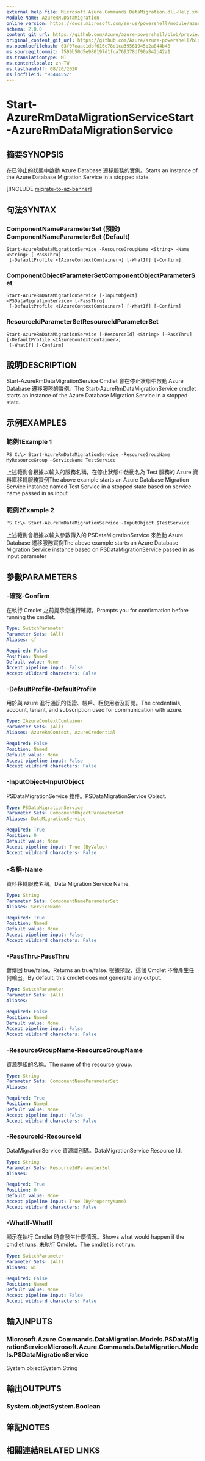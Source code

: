 ```yaml
---
external help file: Microsoft.Azure.Commands.DataMigration.dll-Help.xml
Module Name: AzureRM.DataMigration
online version: https://docs.microsoft.com/en-us/powershell/module/azurerm.datamigration/start-azurermdatamigrationservice
schema: 2.0.0
content_git_url: https://github.com/Azure/azure-powershell/blob/preview/src/ResourceManager/DataMigration/Commands.DataMigration/help/Start-AzureRmDataMigrationService.md
original_content_git_url: https://github.com/Azure/azure-powershell/blob/preview/src/ResourceManager/DataMigration/Commands.DataMigration/help/Start-AzureRmDataMigrationService.md
ms.openlocfilehash: 03f07eaac1dbf616c78d1ca39561945b2a844b48
ms.sourcegitcommit: f599b50d5e980197d1fca769378df90a842b42a1
ms.translationtype: MT
ms.contentlocale: zh-TW
ms.lasthandoff: 08/20/2020
ms.locfileid: "93444552"
---
```

# <span data-ttu-id="8c54b-101">Start-AzureRmDataMigrationService</span><span class="sxs-lookup"><span data-stu-id="8c54b-101">Start-AzureRmDataMigrationService</span></span>

## <span data-ttu-id="8c54b-102">摘要</span><span class="sxs-lookup"><span data-stu-id="8c54b-102">SYNOPSIS</span></span>
<span data-ttu-id="8c54b-103">在已停止的狀態中啟動 Azure Database 遷移服務的實例。</span><span class="sxs-lookup"><span data-stu-id="8c54b-103">Starts an instance of the Azure Database Migration Service in a stopped state.</span></span> 

[!INCLUDE [migrate-to-az-banner](../../includes/migrate-to-az-banner.md)]

## <span data-ttu-id="8c54b-104">句法</span><span class="sxs-lookup"><span data-stu-id="8c54b-104">SYNTAX</span></span>

### <span data-ttu-id="8c54b-105">ComponentNameParameterSet (預設) </span><span class="sxs-lookup"><span data-stu-id="8c54b-105">ComponentNameParameterSet (Default)</span></span>
```
Start-AzureRmDataMigrationService -ResourceGroupName <String> -Name <String> [-PassThru]
 [-DefaultProfile <IAzureContextContainer>] [-WhatIf] [-Confirm]
```

### <span data-ttu-id="8c54b-106">ComponentObjectParameterSet</span><span class="sxs-lookup"><span data-stu-id="8c54b-106">ComponentObjectParameterSet</span></span>
```
Start-AzureRmDataMigrationService [-InputObject] <PSDataMigrationService> [-PassThru]
 [-DefaultProfile <IAzureContextContainer>] [-WhatIf] [-Confirm]
```

### <span data-ttu-id="8c54b-107">ResourceIdParameterSet</span><span class="sxs-lookup"><span data-stu-id="8c54b-107">ResourceIdParameterSet</span></span>
```
Start-AzureRmDataMigrationService [-ResourceId] <String> [-PassThru] [-DefaultProfile <IAzureContextContainer>]
 [-WhatIf] [-Confirm]
```

## <span data-ttu-id="8c54b-108">說明</span><span class="sxs-lookup"><span data-stu-id="8c54b-108">DESCRIPTION</span></span>
<span data-ttu-id="8c54b-109">Start-AzureRmDataMigrationService Cmdlet 會在停止狀態中啟動 Azure Database 遷移服務的實例。</span><span class="sxs-lookup"><span data-stu-id="8c54b-109">The Start-AzureRmDataMigrationService cmdlet starts an instance of the Azure Database Migration Service in a stopped state.</span></span> 

## <span data-ttu-id="8c54b-110">示例</span><span class="sxs-lookup"><span data-stu-id="8c54b-110">EXAMPLES</span></span>

### <span data-ttu-id="8c54b-111">範例1</span><span class="sxs-lookup"><span data-stu-id="8c54b-111">Example 1</span></span>
```
PS C:\> Start-AzureRmDataMigrationService -ResourceGroupName MyResourceGroup –ServiceName TestService
```

<span data-ttu-id="8c54b-112">上述範例會根據以輸入的服務名稱，在停止狀態中啟動名為 Test 服務的 Azure 資料庫移轉服務實例</span><span class="sxs-lookup"><span data-stu-id="8c54b-112">The above example starts an Azure Database Migration Service instance named Test Service in a stopped state based on service name passed in as input</span></span>

### <span data-ttu-id="8c54b-113">範例2</span><span class="sxs-lookup"><span data-stu-id="8c54b-113">Example 2</span></span>
```
PS C:\> Start-AzureRmDataMigrationService -InputObject $TestService
```

<span data-ttu-id="8c54b-114">上述範例會根據以輸入參數傳入的 PSDataMigrationService 來啟動 Azure Database 遷移服務實例</span><span class="sxs-lookup"><span data-stu-id="8c54b-114">The above example starts an Azure Database Migration Service instance based on PSDataMigrationService passed in as input parameter</span></span>

## <span data-ttu-id="8c54b-115">參數</span><span class="sxs-lookup"><span data-stu-id="8c54b-115">PARAMETERS</span></span>

### <span data-ttu-id="8c54b-116">-確認</span><span class="sxs-lookup"><span data-stu-id="8c54b-116">-Confirm</span></span>
<span data-ttu-id="8c54b-117">在執行 Cmdlet 之前提示您進行確認。</span><span class="sxs-lookup"><span data-stu-id="8c54b-117">Prompts you for confirmation before running the cmdlet.</span></span>

```yaml
Type: SwitchParameter
Parameter Sets: (All)
Aliases: cf

Required: False
Position: Named
Default value: None
Accept pipeline input: False
Accept wildcard characters: False
```

### <span data-ttu-id="8c54b-118">-DefaultProfile</span><span class="sxs-lookup"><span data-stu-id="8c54b-118">-DefaultProfile</span></span>
<span data-ttu-id="8c54b-119">用於與 azure 進行通訊的認證、帳戶、租使用者及訂閱。</span><span class="sxs-lookup"><span data-stu-id="8c54b-119">The credentials, account, tenant, and subscription used for communication with azure.</span></span>

```yaml
Type: IAzureContextContainer
Parameter Sets: (All)
Aliases: AzureRmContext, AzureCredential

Required: False
Position: Named
Default value: None
Accept pipeline input: False
Accept wildcard characters: False
```

### <span data-ttu-id="8c54b-120">-InputObject</span><span class="sxs-lookup"><span data-stu-id="8c54b-120">-InputObject</span></span>
<span data-ttu-id="8c54b-121">PSDataMigrationService 物件。</span><span class="sxs-lookup"><span data-stu-id="8c54b-121">PSDataMigrationService Object.</span></span>

```yaml
Type: PSDataMigrationService
Parameter Sets: ComponentObjectParameterSet
Aliases: DataMigrationService

Required: True
Position: 0
Default value: None
Accept pipeline input: True (ByValue)
Accept wildcard characters: False
```

### <span data-ttu-id="8c54b-122">-名稱</span><span class="sxs-lookup"><span data-stu-id="8c54b-122">-Name</span></span>
<span data-ttu-id="8c54b-123">資料移轉服務名稱。</span><span class="sxs-lookup"><span data-stu-id="8c54b-123">Data Migration Service Name.</span></span>

```yaml
Type: String
Parameter Sets: ComponentNameParameterSet
Aliases: ServiceName

Required: True
Position: Named
Default value: None
Accept pipeline input: False
Accept wildcard characters: False
```

### <span data-ttu-id="8c54b-124">-PassThru</span><span class="sxs-lookup"><span data-stu-id="8c54b-124">-PassThru</span></span>
<span data-ttu-id="8c54b-125">會傳回 true/false。</span><span class="sxs-lookup"><span data-stu-id="8c54b-125">Returns an true/false.</span></span>
<span data-ttu-id="8c54b-126">根據預設，這個 Cmdlet 不會產生任何輸出。</span><span class="sxs-lookup"><span data-stu-id="8c54b-126">By default, this cmdlet does not generate any output.</span></span>

```yaml
Type: SwitchParameter
Parameter Sets: (All)
Aliases: 

Required: False
Position: Named
Default value: None
Accept pipeline input: False
Accept wildcard characters: False
```

### <span data-ttu-id="8c54b-127">-ResourceGroupName</span><span class="sxs-lookup"><span data-stu-id="8c54b-127">-ResourceGroupName</span></span>
<span data-ttu-id="8c54b-128">資源群組的名稱。</span><span class="sxs-lookup"><span data-stu-id="8c54b-128">The name of the resource group.</span></span>

```yaml
Type: String
Parameter Sets: ComponentNameParameterSet
Aliases: 

Required: True
Position: Named
Default value: None
Accept pipeline input: False
Accept wildcard characters: False
```

### <span data-ttu-id="8c54b-129">-ResourceId</span><span class="sxs-lookup"><span data-stu-id="8c54b-129">-ResourceId</span></span>
<span data-ttu-id="8c54b-130">DataMigrationService 資源識別碼。</span><span class="sxs-lookup"><span data-stu-id="8c54b-130">DataMigrationService Resource Id.</span></span>

```yaml
Type: String
Parameter Sets: ResourceIdParameterSet
Aliases: 

Required: True
Position: 0
Default value: None
Accept pipeline input: True (ByPropertyName)
Accept wildcard characters: False
```

### <span data-ttu-id="8c54b-131">-WhatIf</span><span class="sxs-lookup"><span data-stu-id="8c54b-131">-WhatIf</span></span>
<span data-ttu-id="8c54b-132">顯示在執行 Cmdlet 時會發生什麼情況。</span><span class="sxs-lookup"><span data-stu-id="8c54b-132">Shows what would happen if the cmdlet runs.</span></span>
<span data-ttu-id="8c54b-133">未執行 Cmdlet。</span><span class="sxs-lookup"><span data-stu-id="8c54b-133">The cmdlet is not run.</span></span>

```yaml
Type: SwitchParameter
Parameter Sets: (All)
Aliases: wi

Required: False
Position: Named
Default value: None
Accept pipeline input: False
Accept wildcard characters: False
```

## <span data-ttu-id="8c54b-134">輸入</span><span class="sxs-lookup"><span data-stu-id="8c54b-134">INPUTS</span></span>

### <span data-ttu-id="8c54b-135">Microsoft.Azure.Commands.DataMigration.Models.PSDataMigrationService</span><span class="sxs-lookup"><span data-stu-id="8c54b-135">Microsoft.Azure.Commands.DataMigration.Models.PSDataMigrationService</span></span>
<span data-ttu-id="8c54b-136">System.object</span><span class="sxs-lookup"><span data-stu-id="8c54b-136">System.String</span></span>


## <span data-ttu-id="8c54b-137">輸出</span><span class="sxs-lookup"><span data-stu-id="8c54b-137">OUTPUTS</span></span>

### <span data-ttu-id="8c54b-138">System.object</span><span class="sxs-lookup"><span data-stu-id="8c54b-138">System.Boolean</span></span>


## <span data-ttu-id="8c54b-139">筆記</span><span class="sxs-lookup"><span data-stu-id="8c54b-139">NOTES</span></span>

## <span data-ttu-id="8c54b-140">相關連結</span><span class="sxs-lookup"><span data-stu-id="8c54b-140">RELATED LINKS</span></span>


